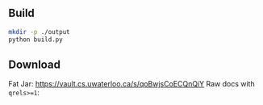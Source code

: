 ## Build
```sh
mkdir -p ./output
python build.py
```

## Download
Fat Jar: https://vault.cs.uwaterloo.ca/s/qoBwjsCoECQnQiY
Raw docs with `qrels>=1`: 
